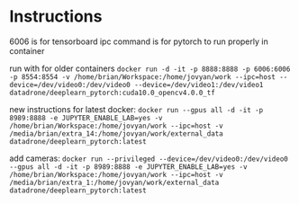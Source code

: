 # Instructions

6006 is for tensorboard
ipc command is for pytorch to run properly in container

run with for older containers 
`docker run -d -it -p 8888:8888 -p 6006:6006 -p 8554:8554 -v /home/brian/Workspace:/home/jovyan/work --ipc=host --device=/dev/video0:/dev/video0 --device=/dev/video1:/dev/video1 datadrone/deeplearn_pytorch:cuda10.0_opencv4.0.0_tf`

new instructions for latest docker:
`docker run --gpus all -d -it -p 8989:8888 -e JUPYTER_ENABLE_LAB=yes -v /home/brian/Workspace:/home/jovyan/work --ipc=host -v /media/brian/extra_14:/home/jovyan/work/external_data datadrone/deeplearn_pytorch:latest`

add cameras:
`docker run --privileged --device=/dev/video0:/dev/video0 --gpus all -d -it -p 8989:8888 -e JUPYTER_ENABLE_LAB=yes -v /home/brian/Workspace:/home/jovyan/work --ipc=host -v /media/brian/extra_1:/home/jovyan/work/external_data datadrone/deeplearn_pytorch:latest`
